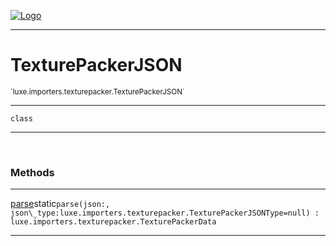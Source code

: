 
[![Logo](../../../../images/logo.png)](../../../../api/index.html)

---



<h1>TexturePackerJSON</h1>
<small>`luxe.importers.texturepacker.TexturePackerJSON`</small>



---

`class`

---

&nbsp;
&nbsp;







<h3>Methods</h3> <hr/><span class="method apipage">
            <a name="parse"><a class="lift" href="#parse">parse</a></a><span class="inline-block static">static</span><code class="signature apipage">parse(json:<span></span>, json\_type:luxe.importers.texturepacker.TexturePackerJSONType<span>=null</span>) : luxe.importers.texturepacker.TexturePackerData</code><br/><span class="small_desc_flat"></span>
        </span>
    





---

&nbsp;
&nbsp;
&nbsp;
&nbsp;